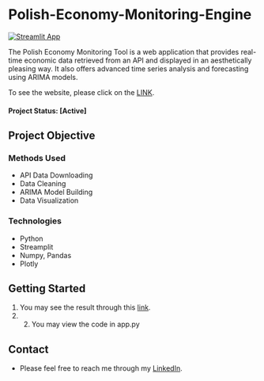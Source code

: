 # Polish-Economy-Monitoring-Engine

[![Streamlit App](https://static.streamlit.io/badges/streamlit_badge_black_white.svg)](https://dominikdawiec-polish-economy-monitoring-tool-app-5vn9r7.streamlitapp.com/)

The Polish Economy Monitoring Tool is a web application that provides real-time economic data retrieved from an API and displayed in an aesthetically pleasing way. It also offers advanced time series analysis and forecasting using ARIMA models.

To see the website, please click on the [LINK](https://dominikdawiec-polish-economy-monitoring-tool-app-5vn9r7.streamlitapp.com/).

#### Project Status: [Active]

## Project Objective

### Methods Used
* API Data Downloading
* Data Cleaning
* ARIMA Model Building
* Data Visualization

### Technologies
* Python
* Streamplit
* Numpy, Pandas
* Plotly

## Getting Started
1. You may see the result through this [link](https://dominikdawiec-polish-economy-monitoring-tool-app-5vn9r7.streamlitapp.com/). 
2. 2. You may view the code in app.py

## Contact
* Please feel free to reach me through my [LinkedIn](http://linkedin.com/in/dominikdawiec/). 
